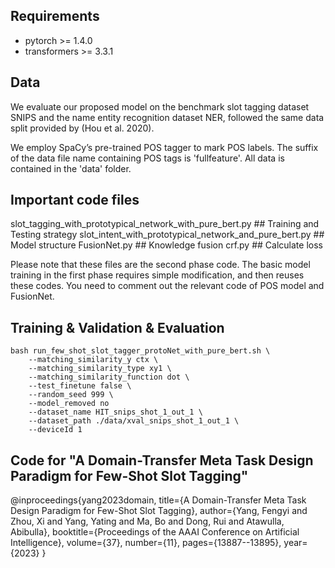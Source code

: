 ## Requirements

* pytorch >= 1.4.0
* transformers >= 3.3.1

## Data
We evaluate our proposed model on the benchmark slot tagging dataset SNIPS and the name entity recognition dataset NER, 
followed the same data split provided by (Hou et al. 2020).

We employ SpaCy’s pre-trained POS tagger to mark POS labels.
The suffix of the data file name containing POS tags is 'fullfeature'.
All data is contained in the 'data' folder.

## Important code files
slot_tagging_with_prototypical_network_with_pure_bert.py    ## Training and Testing strategy
slot_intent_with_prototypical_network_and_pure_bert.py      ## Model structure
FusionNet.py    ## Knowledge fusion
crf.py          ## Calculate loss

Please note that these files are the second phase code.
The basic model training in the first phase requires simple modification, and then reuses these codes.
You need to comment out the relevant code of POS model and FusionNet.

## Training & Validation & Evaluation
```shell 
bash run_few_shot_slot_tagger_protoNet_with_pure_bert.sh \
    --matching_similarity_y ctx \
    --matching_similarity_type xy1 \
    --matching_similarity_function dot \
    --test_finetune false \
    --random_seed 999 \
    --model_removed no
    --dataset_name HIT_snips_shot_1_out_1 \
    --dataset_path ./data/xval_snips_shot_1_out_1 \
    --deviceId 1
```

## Code for "A Domain-Transfer Meta Task Design Paradigm for Few-Shot Slot Tagging"
@inproceedings{yang2023domain,
  title={A Domain-Transfer Meta Task Design Paradigm for Few-Shot Slot Tagging},
  author={Yang, Fengyi and Zhou, Xi and Yang, Yating and Ma, Bo and Dong, Rui and Atawulla, Abibulla},
  booktitle={Proceedings of the AAAI Conference on Artificial Intelligence},
  volume={37},
  number={11},
  pages={13887--13895},
  year={2023}
}



